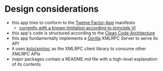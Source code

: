 # Design considerations

- this app tries to conform to the [Twelve Factor-App](https://12factor.net/) manifesto
  - [currently with a known limitation according to principle VI](https://github.com/uyuni-project/hub-xmlrpc-api/issues/56)
- this app's code is structured according to the [Clean Code Architecture](https://blog.cleancoder.com/uncle-bob/2012/08/13/the-clean-architecture.html)
- this app fundamentally implements a [Gorilla](https://www.gorillatoolkit.org/) XMLRPC Server to serve its API
- it uses [kolo/xmlrpc](https://github.com/kolo/xmlrpc) as the XMLRPC client library to consume other XMLRPC APIs
- major packages contain a README.md file with a high-level explanation of its contents